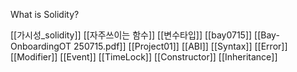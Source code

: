 What is Solidity?

[[가시성_solidity]]
[[자주쓰이는 함수]]
[[변수타입]]
[[bay0715]]
[[Bay-OnboardingOT 250715.pdf]]
[[Project01]]
[[ABI]]
[[Syntax]]
[[Error]]
[[Modifier]]
[[Event]]
[[TimeLock]]
[[Constructor]]
[[Inheritance]]









